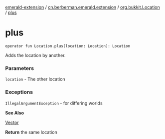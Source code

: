 [emerald-extension](../../index.md) / [cn.berberman.emerald.extension](../index.md) / [org.bukkit.Location](index.md) / [plus](.)

# plus

`operator fun Location.plus(location: Location): Location`

Adds the location by another.

### Parameters

`location` - The other location

### Exceptions

`IllegalArgumentException` - for differing worlds

**See Also**

[Vector](#)

**Return**
the same location


